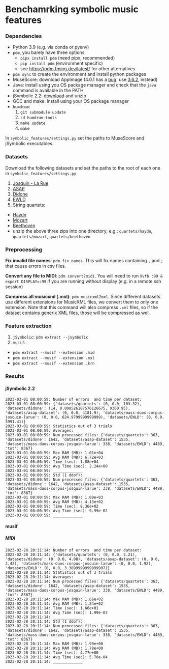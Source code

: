 # Benchamrking symbolic music features

### Dependencies

* Python 3.9 (e.g. via conda or pyenv)
* `pdm`, you barely have three options:
  - `pipx install pdm` (need pipx, recommended)
  - `pip install pdm` (environment specific)
  - see https://pdm.fming.dev/latest/ for other alternatives
* `pdm sync` to create the environment and install python packages
* MuseScore: download AppImage (4.0.1 has a [bug](https://github.com/musescore/MuseScore/issues/16444), use [3.6.2](https://github.com/musescore/MuseScore/releases/tag/v3.6.2), instead)
* Java: install using you OS package manager and check that the `java` command is
  available in the PATH
* jSymbolic 2.2: [download](https://sourceforge.net/projects/jmir/files/jSymbolic/jSymbolic%202.2/jSymbolic_2_2_user.zip/download) and unzip
* GCC and make: install using your OS package manager
* `humdrum`: 
  1. `git submodule update`
  2. `cd humdrum-tools`
  3. `make update`
  4. `make`

In `symbolic_features/settings.py` set the paths to MuseScore and jSymbolic executables.

### Datasets

Download the following datasets and set the paths to the root of each one in `symbolic_features/settings.py`

1. [Josquin - La Rue](https://zenodo.org/record/2635499)
2. [ASAP](https://github.com/fosfrancesco/asap-dataset)
3. [Didone]()
4. [EWLD](https://zenodo.org/record/1476555)
4. String quartets:
  * [Haydn](http://kern.ccarh.org/cgi-bin/ksbrowse?type=collection&l=/musedata/haydn/quartet)
  * [Mozart](http://kern.ccarh.org/cgi-bin/ksbrowse?type=collection&l=/musedata/mozart/quartet)
  * [Beethoven](http://kern.ccarh.org/cgi-bin/ksbrowse?type=collection&l=/users/craig/classical/beethoven/quartet)
  * unzip the above three zips into one directory, e.g.: `quartets/haydn`,
    `quartets/mozart`, `quartets/beethoven`


### Preprocessing

**Fix invalid file names**: `pdm fix_names`. This will fix names containing `,` and `;`
that cause errors in csv files.

**Convert any file to MIDI**: `pdm convert2midi`. You will need to run `Xvfb :99 &
export DISPLAY=:99` if you are running without display (e.g. in a remote ssh session)

**Compress all musicxml (.mxl)**: `pdm musicxml2mxl`. Since different datasets use
different extensions for MusicXML files, we convert them to only one extension. Note
that this command will also compress `.xml` files, so if the dataset contains generix
XML files, those will be compressed as well.

### Feature extraction

1. `jSymbolic`: `pdm extract --jsymbolic`
2. `musif`: 
  * `pdm extract --musif --extension .mid`
  * `pdm extract --musif --extension .mxl`
  * `pdm extract --musif --extension .krn`


### Results

#### jSymbolic 2.2

```
2023-03-01 08:00:59: Number of errors  and time per dataset:
2023-03-01 08:00:59: {'datasets/quartets': (0, 0.0, 103.32), 'datasets/didone': (14, 0.008526187576126675, 9360.95), 'datasets/asap-dataset': (0, 0.0, 4181.9), 'datasets/mass-duos-corpus-josquin-larue': (0, 0.0, 624.9799999999999), 'datasets/EWLD': (0, 0.0, 3991.41)}
2023-03-01 08:00:59: Statistics out of 3 trials
2023-03-01 08:00:59: Averages:
2023-03-01 08:00:59: Num processed files: {'datasets/quartets': 363, 'datasets/didone': 1642, 'datasets/asap-dataset': 1535, 'datasets/mass-duos-corpus-josquin-larue': 338, 'datasets/EWLD': 4489, 'tot': 8367}
2023-03-01 08:00:59: Max RAM (MB): 1.01e+04
2023-03-01 08:00:59: Avg RAM (MB): 6.72e+03
2023-03-01 08:00:59: Time (sec): 1.88e+04
2023-03-01 08:00:59: Avg Time (sec): 2.24e+00
2023-03-01 08:00:59: _____________
2023-03-01 08:00:59: Std (1 ddof):
2023-03-01 08:00:59: Num processed files: {'datasets/quartets': 363, 'datasets/didone': 1642, 'datasets/asap-dataset': 1535, 'datasets/mass-duos-corpus-josquin-larue': 338, 'datasets/EWLD': 4489, 'tot': 8367}
2023-03-01 08:00:59: Max RAM (MB): 1.00e+03
2023-03-01 08:00:59: Avg RAM (MB): 4.13e+02
2023-03-01 08:00:59: Time (sec): 8.36e+02
2023-03-01 08:00:59: Avg Time (sec): 9.99e-02
2023-03-01 08:00:59: _____________
```

#### musif

##### MIDI

```
2023-02-28 20:11:14: Number of errors  and time per dataset:
2023-02-28 20:11:14: {'datasets/quartets': (0, 0.0, 2.21), 'datasets/didone': (0, 0.0, 4.08), 'datasets/asap-dataset': (0, 0.0, 2.42), 'datasets/mass-duos-corpus-josquin-larue': (0, 0.0, 1.92), 'datasets/EWLD': (0, 0.0, 3.3899999999999997)}
2023-02-28 20:11:14: Statistics out of 3 trials
2023-02-28 20:11:14: Averages:
2023-02-28 20:11:14: Num processed files: {'datasets/quartets': 363, 'datasets/didone': 1642, 'datasets/asap-dataset': 1535, 'datasets/mass-duos-corpus-josquin-larue': 338, 'datasets/EWLD': 4489, 'tot': 8367}
2023-02-28 20:11:14: Max RAM (MB): 1.66e+02
2023-02-28 20:11:14: Avg RAM (MB): 1.24e+02
2023-02-28 20:11:14: Time (sec): 1.66e+01
2023-02-28 20:11:14: Avg Time (sec): 1.99e-03
2023-02-28 20:11:14: _____________
2023-02-28 20:11:14: Std (1 ddof):
2023-02-28 20:11:14: Num processed files: {'datasets/quartets': 363, 'datasets/didone': 1642, 'datasets/asap-dataset': 1535, 'datasets/mass-duos-corpus-josquin-larue': 338, 'datasets/EWLD': 4489, 'tot': 8367}
2023-02-28 20:11:14: Max RAM (MB): 1.99e+00
2023-02-28 20:11:14: Avg RAM (MB): 1.78e+00
2023-02-28 20:11:14: Time (sec): 4.77e+00
2023-02-28 20:11:14: Avg Time (sec): 5.70e-04
2023-02-28 20:11:14: _____________
```
